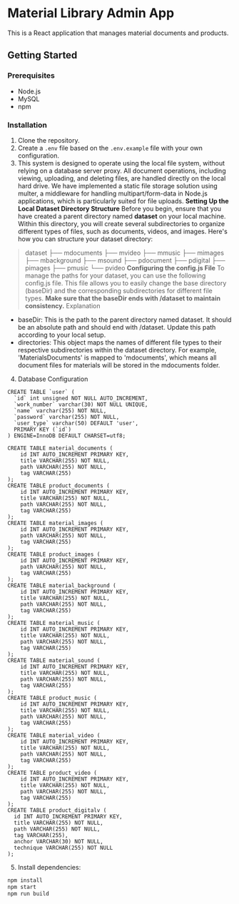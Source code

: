 # Material Library Admin App

This is a React application that manages material documents and products.

## Getting Started

### Prerequisites

- Node.js
- MySQL
- npm

### Installation

1. Clone the repository.
2. Create a `.env` file based on the `.env.example` file with your own configuration.
3. This system is designed to operate using the local file system, without relying on a database server proxy. All document operations, including viewing, uploading, and deleting files, are handled directly on the local hard drive. We have implemented a static file storage solution using multer, a middleware for handling multipart/form-data in Node.js applications, which is particularly suited for file uploads.
**Setting Up the Local Dataset Directory Structure**
Before you begin, ensure that you have created a parent directory named **dataset** on your local machine. Within this directory, you will create several subdirectories to organize different types of files, such as documents, videos, and images. Here's how you can structure your dataset directory:
>dataset
>├── mdocuments
>├── mvideo
>├── mmusic
>├── mimages
>├── mbackground
>├── msound
>├── pdocument
>├── pdigital
>├── pimages
>├── pmusic
>└── pvideo
**Configuring the config.js File**
To manage the paths for your dataset, you can use the following config.js file. This file allows you to easily change the base directory (baseDir) and the corresponding subdirectories for different file types. **Make sure that the baseDir ends with /dataset to maintain consistency.**
Explanation
- baseDir: This is the path to the parent directory named dataset. It should be an absolute path and should end with /dataset. Update this path according to your local setup.
- directories: This object maps the names of different file types to their respective subdirectories within the dataset directory. For example, 'MaterialsDocuments' is mapped to 'mdocuments', which means all document files for materials will be stored in the mdocuments folder.
4. Database Configuration
```
CREATE TABLE `user` (
  `id` int unsigned NOT NULL AUTO_INCREMENT,
  `work_number` varchar(30) NOT NULL UNIQUE,
  `name` varchar(255) NOT NULL,
  `password` varchar(255) NOT NULL,
  `user_type` varchar(50) DEFAULT 'user',
  PRIMARY KEY (`id`)
) ENGINE=InnoDB DEFAULT CHARSET=utf8;

CREATE TABLE material_documents (
    id INT AUTO_INCREMENT PRIMARY KEY,
    title VARCHAR(255) NOT NULL,
    path VARCHAR(255) NOT NULL,
    tag VARCHAR(255)
);
CREATE TABLE product_documents (
    id INT AUTO_INCREMENT PRIMARY KEY,
    title VARCHAR(255) NOT NULL,
    path VARCHAR(255) NOT NULL,
    tag VARCHAR(255)
);
CREATE TABLE material_images (
    id INT AUTO_INCREMENT PRIMARY KEY,
    path VARCHAR(255) NOT NULL,
    tag VARCHAR(255)
);
CREATE TABLE product_images (
    id INT AUTO_INCREMENT PRIMARY KEY,
    path VARCHAR(255) NOT NULL,
    tag VARCHAR(255)
);
CREATE TABLE material_background (
    id INT AUTO_INCREMENT PRIMARY KEY,
    title VARCHAR(255) NOT NULL,
    path VARCHAR(255) NOT NULL,
    tag VARCHAR(255)
);
CREATE TABLE material_music (
    id INT AUTO_INCREMENT PRIMARY KEY,
    title VARCHAR(255) NOT NULL,
    path VARCHAR(255) NOT NULL,
    tag VARCHAR(255)
);
CREATE TABLE material_sound (
    id INT AUTO_INCREMENT PRIMARY KEY,
    title VARCHAR(255) NOT NULL,
    path VARCHAR(255) NOT NULL,
    tag VARCHAR(255)
);
CREATE TABLE product_music (
    id INT AUTO_INCREMENT PRIMARY KEY,
    title VARCHAR(255) NOT NULL,
    path VARCHAR(255) NOT NULL,
    tag VARCHAR(255)
);
CREATE TABLE material_video (
    id INT AUTO_INCREMENT PRIMARY KEY,
    title VARCHAR(255) NOT NULL,
    path VARCHAR(255) NOT NULL,
    tag VARCHAR(255)
);
CREATE TABLE product_video (
    id INT AUTO_INCREMENT PRIMARY KEY,
    title VARCHAR(255) NOT NULL,
    path VARCHAR(255) NOT NULL,
    tag VARCHAR(255)
);
CREATE TABLE product_digitalv (
  id INT AUTO_INCREMENT PRIMARY KEY,
  title VARCHAR(255) NOT NULL,
  path VARCHAR(255) NOT NULL,
  tag VARCHAR(255),
  anchor VARCHAR(30) NOT NULL,
  technique VARCHAR(255) NOT NULL
);
```
5. Install dependencies:

```bash
npm install
npm start
npm run build
```